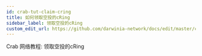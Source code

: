 ```yaml
---
id: crab-tut-claim-cring
title: 如何领取空投的cRing
sidebar_label: 领取空投的cRing
custom_edit_url: https://github.com/darwinia-network/docs/edit/master/content/zh-CN/crab-tut-claim-cring.md
---
```


Crab 网络教程: 领取空投的cRing